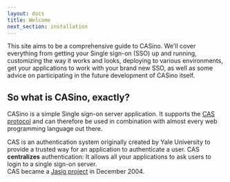 ```yaml
---
layout: docs
title: Welcome
next_section: installation
---
```


This site aims to be a comprehensive guide to CASino. We'll cover everything from getting your Single sign-on (SSO) up and running, customizing the way it works and looks, deploying to various environments, get your applications to work with your brand new SSO, as well as some advice on participating in the future development of CASino itself.

## So what is CASino, exactly?

CASino is a simple Single sign-on server application. It supports the [CAS protocol](http://jasig.github.io/cas) and can therefore be used in combination with almost every web programming language out there.

CAS is an authentication system originally created by Yale University to provide a trusted way for an application to authenticate a user. CAS **centralizes** authentication: It allows all your applications to ask users to login to a single sign-on server.<br />
CAS became a [Jasig project](http://jasig.github.io/cas) in December 2004.
